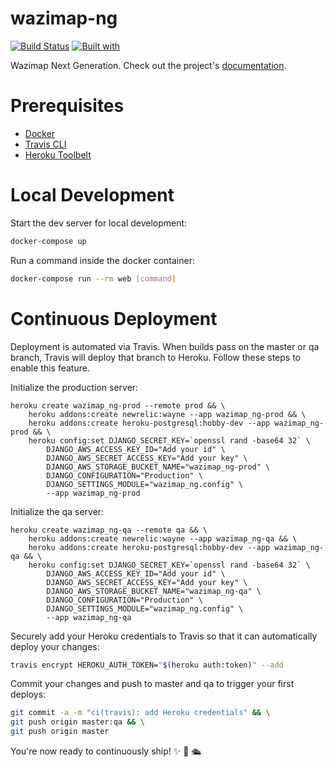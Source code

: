 # wazimap-ng

[![Build Status](https://travis-ci.org/adieyal/wazimap-ng.svg?branch=master)](https://travis-ci.org/adieyal/wazimap-ng)
[![Built with](https://img.shields.io/badge/Built_with-Cookiecutter_Django_Rest-F7B633.svg)](https://github.com/agconti/cookiecutter-django-rest)

Wazimap Next Generation. Check out the project's [documentation](http://adieyal.github.io/wazimap-ng/).

# Prerequisites

- [Docker](https://docs.docker.com/docker-for-mac/install/)  
- [Travis CLI](http://blog.travis-ci.com/2013-01-14-new-client/)
- [Heroku Toolbelt](https://toolbelt.heroku.com/)

# Local Development

Start the dev server for local development:
```bash
docker-compose up
```

Run a command inside the docker container:

```bash
docker-compose run --rm web [command]
```

# Continuous Deployment

Deployment is automated via Travis. When builds pass on the master or qa branch, Travis will deploy that branch to Heroku. Follow these steps to enable this feature.

Initialize the production server:

```
heroku create wazimap_ng-prod --remote prod && \
    heroku addons:create newrelic:wayne --app wazimap_ng-prod && \
    heroku addons:create heroku-postgresql:hobby-dev --app wazimap_ng-prod && \
    heroku config:set DJANGO_SECRET_KEY=`openssl rand -base64 32` \
        DJANGO_AWS_ACCESS_KEY_ID="Add your id" \
        DJANGO_AWS_SECRET_ACCESS_KEY="Add your key" \
        DJANGO_AWS_STORAGE_BUCKET_NAME="wazimap_ng-prod" \
        DJANGO_CONFIGURATION="Production" \
        DJANGO_SETTINGS_MODULE="wazimap_ng.config" \
        --app wazimap_ng-prod
```

Initialize the qa server:

```
heroku create wazimap_ng-qa --remote qa && \
    heroku addons:create newrelic:wayne --app wazimap_ng-qa && \
    heroku addons:create heroku-postgresql:hobby-dev --app wazimap_ng-qa && \
    heroku config:set DJANGO_SECRET_KEY=`openssl rand -base64 32` \
        DJANGO_AWS_ACCESS_KEY_ID="Add your id" \
        DJANGO_AWS_SECRET_ACCESS_KEY="Add your key" \
        DJANGO_AWS_STORAGE_BUCKET_NAME="wazimap_ng-qa" \
        DJANGO_CONFIGURATION="Production" \
        DJANGO_SETTINGS_MODULE="wazimap_ng.config" \
        --app wazimap_ng-qa
```

Securely add your Heroku credentials to Travis so that it can automatically deploy your changes:

```bash
travis encrypt HEROKU_AUTH_TOKEN="$(heroku auth:token)" --add
```

Commit your changes and push to master and qa to trigger your first deploys:

```bash
git commit -a -m "ci(travis): add Heroku credentials" && \
git push origin master:qa && \
git push origin master
```

You're now ready to continuously ship! ✨ 💅 🛳
